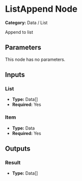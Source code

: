 
# ListAppend Node

**Category:** Data / List

Append to list

## Parameters

This node has no parameters.

## Inputs


### List
- **Type:** Data[]
- **Required:** Yes



### Item
- **Type:** Data
- **Required:** Yes



## Outputs


### Result
- **Type:** Data[]




